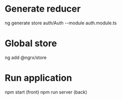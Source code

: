 # Generate reducer
ng generate store auth/Auth --module auth.module.ts

# Global store
ng add @ngrx/store      



# Run application
npm start (front)
npm run server (back)